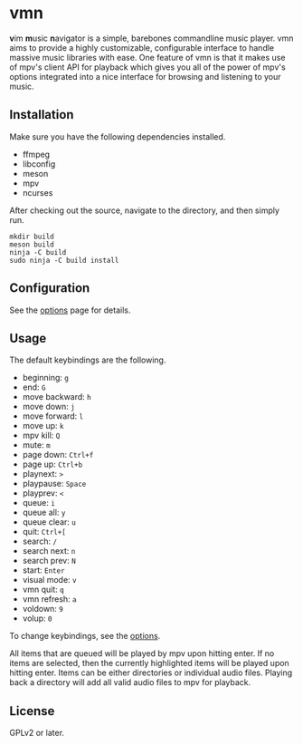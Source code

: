 # vmn
**v**im **m**usic **n**avigator is a simple, barebones commandline music player. vmn aims to provide a highly customizable, configurable interface to handle massive music libraries with ease. One feature of vmn is that it makes use of mpv's client API for playback which gives you all of the power of mpv's options integrated into a nice interface for browsing and listening to your music.

## Installation
Make sure you have the following dependencies installed.

* ffmpeg
* libconfig
* meson
* mpv
* ncurses

After checking out the source, navigate to the directory, and then simply run.
```
mkdir build
meson build
ninja -C build
sudo ninja -C build install
```

## Configuration
See the [options](https://github.com/Dudemanguy911/vmn/blob/master/options.md) page for details.

## Usage
The default keybindings are the following.

* beginning: `g`
* end: `G`
* move backward: `h`
* move down: `j`
* move forward: `l`
* move up: `k`
* mpv kill: `Q`
* mute: `m`
* page down: `Ctrl+f`
* page up: `Ctrl+b`
* playnext: `>`
* playpause: `Space`
* playprev: `<`
* queue: `i`
* queue all: `y`
* queue clear: `u`
* quit: `Ctrl+[`
* search: `/`
* search next: `n`
* search prev: `N`
* start: `Enter`
* visual mode: `v`
* vmn quit: `q`
* vmn refresh: `a`
* voldown: `9`
* volup: `0`

To change keybindings, see the [options](https://github.com/Dudemanguy911/vmn/blob/master/options.md).

All items that are queued will be played by mpv upon hitting enter. If no items are selected, then the currently highlighted items will be played upon hitting enter. Items can be either directories or individual audio files. Playing back a directory will add all valid audio files to mpv for playback.

## License
GPLv2 or later.
